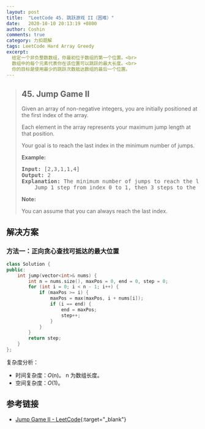 ```yaml
---
layout: post
title:  "LeetCode 45. 跳跃游戏 II（困难）"
date:   2020-10-10 20:13:19 +0800
author: Coshin
comments: true
category: 力扣题解
tags: LeetCode Hard Array Greedy
excerpt:
  给定一个非负整数数组，你最初位于数组的第一个位置。<br>
  数组中的每个元素代表你在该位置可以跳跃的最大长度。<br>
  你的目标是使用最少的跳跃次数抵达数组的最后一个位置。
---
```

> ## 45. Jump Game II
> 
> Given an array of non-negative integers, you are initially positioned at the
> first index of the array.
> 
> Each element in the array represents your maximum jump length at that
> position.
> 
> Your goal is to reach the last index in the minimum number of jumps.
> 
> **Example:**
> 
> <pre>
> <strong>Input:</strong> [2,3,1,1,4]
> <strong>Output:</strong> 2
> <strong>Explanation:</strong> The minimum number of jumps to reach the last index is 2.
>     Jump 1 step from index 0 to 1, then 3 steps to the last index.
> </pre>
> 
> **Note:**
> 
> You can assume that you can always reach the last index.

## 解决方案

### 方法一：正向贪心查找可抵达的最大位置

```cpp
class Solution {
public:
    int jump(vector<int>& nums) {
        int n = nums.size(), maxPos = 0, end = 0, step = 0;
        for (int i = 0; i < n - 1; i++) {
            if (maxPos >= i) {
                maxPos = max(maxPos, i + nums[i]);
                if (i == end) {
                    end = maxPos;
                    step++;
                }
            }
        }
        return step;
    }
};
```

复杂度分析：
* 时间复杂度：*O*(n)。
  n 为数组长度。
* 空间复杂度：*O*(1)。

## 参考链接

* [Jump Game II - LeetCode](https://leetcode.com/problems/jump-game-ii/){:target="_blank"}
